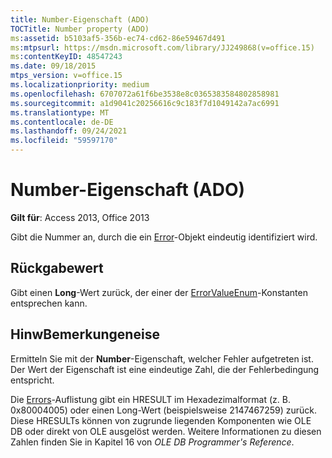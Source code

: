 ```yaml
---
title: Number-Eigenschaft (ADO)
TOCTitle: Number property (ADO)
ms:assetid: b5103af5-356b-ec74-cd62-86e59467d491
ms:mtpsurl: https://msdn.microsoft.com/library/JJ249868(v=office.15)
ms:contentKeyID: 48547243
ms.date: 09/18/2015
mtps_version: v=office.15
ms.localizationpriority: medium
ms.openlocfilehash: 6707072a61f6be3538e8c0365383584802858981
ms.sourcegitcommit: a1d9041c20256616c9c183f7d1049142a7ac6991
ms.translationtype: MT
ms.contentlocale: de-DE
ms.lasthandoff: 09/24/2021
ms.locfileid: "59597170"
---
```

# <a name="number-property-ado"></a>Number-Eigenschaft (ADO)


**Gilt für**: Access 2013, Office 2013

Gibt die Nummer an, durch die ein [Error](error-object-ado.md)-Objekt eindeutig identifiziert wird.

## <a name="return-value"></a>Rückgabewert

Gibt einen **Long**-Wert zurück, der einer der [ErrorValueEnum](errorvalueenum.md)-Konstanten entsprechen kann.

## <a name="remarks"></a>HinwBemerkungeneise

Ermitteln Sie mit der **Number**-Eigenschaft, welcher Fehler aufgetreten ist. Der Wert der Eigenschaft ist eine eindeutige Zahl, die der Fehlerbedingung entspricht.

Die [Errors](errors-collection-ado.md)-Auflistung gibt ein HRESULT im Hexadezimalformat (z. B. 0x80004005) oder einen Long-Wert (beispielsweise 2147467259) zurück. Diese HRESULTs können von zugrunde liegenden Komponenten wie OLE DB oder direkt von OLE ausgelöst werden. Weitere Informationen zu diesen Zahlen finden Sie in Kapitel 16 von *OLE DB Programmer's Reference*.

